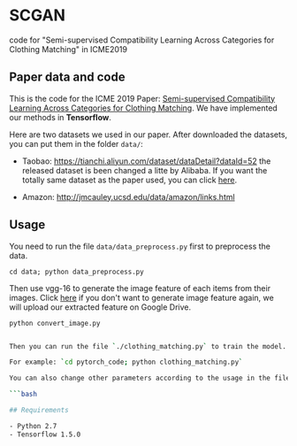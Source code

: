 # SCGAN
code for "Semi-supervised Compatibility Learning Across Categories for Clothing Matching" in ICME2019

## Paper data and code

This is the code for the ICME 2019 Paper: [Semi-supervised Compatibility Learning Across Categories for Clothing Matching](https://arxiv.org/pdf/1907.13304.pdf). We have implemented our methods in **Tensorflow**.

Here are two datasets we used in our paper. After downloaded the datasets, you can put them in the folder `data/`:

- Taobao: <https://tianchi.aliyun.com/dataset/dataDetail?dataId=52> the released dataset is been changed a litte by Alibaba. If you want the totally same dataset as the paper used, you can click [here](http://).

- Amazon: <http://jmcauley.ucsd.edu/data/amazon/links.html>

## Usage

You need to run the file  `data/data_preprocess.py` first to preprocess the data.

`cd data; python data_preprocess.py`

Then use vgg-16 to generate the image feature of each items from their images. Click [here]() if you don't want to generate image feature again, we will upload our extracted feature on Google Drive. 

`python convert_image.py`


```bash

Then you can run the file `./clothing_matching.py` to train the model.

For example: `cd pytorch_code; python clothing_matching.py`

You can also change other parameters according to the usage in the file './config.py':

```bash

## Requirements

- Python 2.7
- Tensorflow 1.5.0


